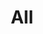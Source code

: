 ---
layout: prefab
title: All
data_file: All
parent: Prefabs
nav_exclude: true
search_exclude: false
---